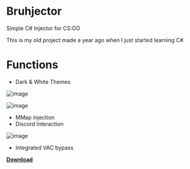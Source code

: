 # Bruhjector
Simple C# Injector for CS:GO

This is my old project made a year ago when I just started learning C#

# **Functions**

* Dark & White Themes

![image](https://user-images.githubusercontent.com/73064979/168472976-bd970ea8-6315-4cb1-b45f-28fda538fb62.png)


![image](https://user-images.githubusercontent.com/73064979/168472993-3558d007-f5d5-49bb-a482-54a0f9e26481.png)

* MMap injection
* Discord Interaction

![image](https://user-images.githubusercontent.com/73064979/168473032-cd09e671-8528-4e67-946c-a26cc2db5ef6.png)

* Integrated VAC bypass

**[Download](https://github.com/FanyaOff/Bruhjector/releases/tag/Injector)**



